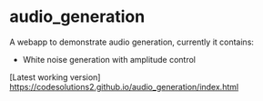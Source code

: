 # audio_generation

A webapp to demonstrate audio generation, currently it contains:
- White noise generation with amplitude control

  

[Latest working version] https://codesolutions2.github.io/audio_generation/index.html
